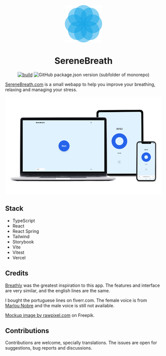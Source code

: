<div align="center">
  <img src="./public/logo.svg" width="120">

# SereneBreath

[![build](https://github.com/gsantiago/SereneBreath/actions/workflows/build.yml/badge.svg)](https://github.com/gsantiago/SereneBreath/actions/workflows/build.yml)
![GitHub package.json version (subfolder of monorepo)](https://img.shields.io/github/package-json/v/gsantiago/SereneBreath)

</div>

[SereneBreath.com](https://serenebreath.com) is a small webapp to help you improve your breathing, relaxing and managing your stress.

![SereneBreath on macbook, ipad and iphone](/etc/mockups.png)

## Stack

- TypeScript
- React
- React Spring
- Tailwind
- Storybook
- Vite
- Vitest
- Vercel

## Credits

[Breathly](https://github.com/mmazzarolo/breathly-app) was the greatest inspiration to this app. The features and interface are very similar, and the english lines are the same.

I bought the portuguese lines on fiverr.com. The female voice is from [Marlou Nobre](https://fiverr.com/marlou_nobre) and the male voice is still not available.

<a href="https://www.freepik.com/free-psd/digital-devices-screen-editable_16303836.htm#query=device%20mockup&position=1&from_view=keyword&track=ais">Mockup image by rawpixel.com</a> on Freepik.

## Contributions

Contributions are welcome, specially translations. The issues are open for suggestions, bug reports and discussions.

